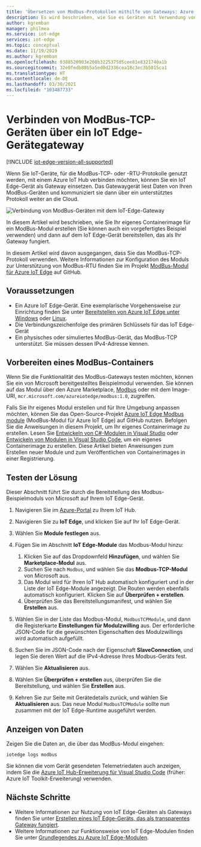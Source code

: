 ```yaml
---
title: 'Übersetzen von Modbus-Protokollen mithilfe von Gateways: Azure IoT Edge | Microsoft-Dokumentation'
description: Es wird beschrieben, wie Sie es Geräten mit Verwendung von ModBus-TCP die Kommunikation mit Azure IoT Hub ermöglichen, indem Sie ein IoT Edge-Gatewaygerät erstellen.
author: kgremban
manager: philmea
ms.service: iot-edge
services: iot-edge
ms.topic: conceptual
ms.date: 11/19/2019
ms.author: kgremban
ms.openlocfilehash: 0388520903e208b3225375d5cee81e8321740a1b
ms.sourcegitcommit: 32e0fedb80b5a5ed0d2336cea18c3ec3b5015ca1
ms.translationtype: HT
ms.contentlocale: de-DE
ms.lasthandoff: 03/30/2021
ms.locfileid: "103487733"
---
```

# <a name="connect-modbus-tcp-devices-through-an-iot-edge-device-gateway"></a>Verbinden von ModBus-TCP-Geräten über ein IoT Edge-Gerätegateway

[!INCLUDE [iot-edge-version-all-supported](../../includes/iot-edge-version-all-supported.md)]

Wenn Sie IoT-Geräte, für die ModBus-TCP- oder -RTU-Protokolle genutzt werden, mit einem Azure IoT Hub verbinden möchten, können Sie ein IoT Edge-Gerät als Gateway einsetzen. Das Gatewaygerät liest Daten von Ihren ModBus-Geräten und kommuniziert sie dann über ein unterstütztes Protokoll weiter an die Cloud.

![Verbindung von ModBus-Geräten mit dem IoT-Edge-Gateway](./media/deploy-modbus-gateway/diagram.png)

In diesem Artikel wird beschrieben, wie Sie Ihr eigenes Containerimage für ein ModBus-Modul erstellen (Sie können auch ein vorgefertigtes Beispiel verwenden) und dann auf dem IoT Edge-Gerät bereitstellen, das als Ihr Gateway fungiert.

In diesem Artikel wird davon ausgegangen, dass Sie das ModBus-TCP-Protokoll verwenden. Weitere Informationen zur Konfiguration des Moduls zur Unterstützung von ModBus-RTU finden Sie im Projekt [ModBus-Modul für Azure IoT Edge](https://github.com/Azure/iot-edge-modbus) auf GitHub.

## <a name="prerequisites"></a>Voraussetzungen

* Ein Azure IoT Edge-Gerät. Eine exemplarische Vorgehensweise zur Einrichtung finden Sie unter [Bereitstellen von Azure IoT Edge unter Windows](quickstart.md) oder [Linux](quickstart-linux.md).
* Die Verbindungszeichenfolge des primären Schlüssels für das IoT Edge-Gerät
* Ein physisches oder simuliertes ModBus-Gerät, das ModBus-TCP unterstützt. Sie müssen dessen IPv4-Adresse kennen.

## <a name="prepare-a-modbus-container"></a>Vorbereiten eines ModBus-Containers

Wenn Sie die Funktionalität des ModBus-Gateways testen möchten, können Sie ein von Microsoft bereitgestelltes Beispielmodul verwenden. Sie können auf das Modul über den Azure Marketplace, [Modbus](https://azuremarketplace.microsoft.com/marketplace/apps/microsoft_iot.edge-modbus?tab=Overview) oder mit dem Image-URI, `mcr.microsoft.com/azureiotedge/modbus:1.0`, zugreifen.

Falls Sie Ihr eigenes Modul erstellen und für Ihre Umgebung anpassen möchten, können Sie das Open-Source-Projekt [Azure IoT Edge Modbus module](https://github.com/Azure/iot-edge-modbus) (ModBus-Modul für Azure IoT Edge) auf GitHub nutzen. Befolgen Sie die Anweisungen in diesem Projekt, um Ihr eigenes Containerimage zu erstellen. Lesen Sie [Entwickeln von C#-Modulen in Visual Studio](./how-to-visual-studio-develop-module.md) oder [Entwickeln von Modulen in Visual Studio Code](how-to-vs-code-develop-module.md), um ein eigenes Containerimage zu erstellen. Diese Artikel bieten Anweisungen zum Erstellen neuer Module und zum Veröffentlichen von Containerimages in einer Registrierung.

## <a name="try-the-solution"></a>Testen der Lösung

Dieser Abschnitt führt Sie durch die Bereitstellung des Modbus-Beispielmoduls von Microsoft auf Ihrem IoT Edge-Gerät.

1. Navigieren Sie im [Azure-Portal](https://portal.azure.com/) zu Ihrem IoT Hub.

2. Navigieren Sie zu **IoT Edge**, und klicken Sie auf Ihr IoT Edge-Gerät.

3. Wählen Sie **Module festlegen** aus.

4. Fügen Sie im Abschnitt **IoT Edge-Module** das Modbus-Modul hinzu:

   1. Klicken Sie auf das Dropdownfeld **Hinzufügen**, und wählen Sie **Marketplace-Modul** aus.
   2. Suchen Sie nach `Modbus`, und wählen Sie das **Modbus-TCP-Modul** von Microsoft aus.
   3. Das Modul wird für Ihren IoT Hub automatisch konfiguriert und in der Liste der IoT Edge-Module angezeigt. Die Routen werden ebenfalls automatisch konfiguriert. Klicken Sie auf **Überprüfen + erstellen**.
   4. Überprüfen Sie das Bereitstellungsmanifest, und wählen Sie **Erstellen** aus.

5. Wählen Sie in der Liste das Modbus-Modul, `ModbusTCPModule`, und dann die Registerkarte **Einstellungen für Modulzwilling** aus. Der erforderliche JSON-Code für die gewünschten Eigenschaften des Modulzwillings wird automatisch aufgefüllt.

6. Suchen Sie im JSON-Code nach der Eigenschaft **SlaveConnection**, und legen Sie deren Wert auf die IPv4-Adresse Ihres Modbus-Geräts fest.

7. Wählen Sie **Aktualisieren** aus.

8. Wählen Sie **Überprüfen + erstellen** aus, überprüfen Sie die Bereitstellung, und wählen Sie **Erstellen** aus.

9. Kehren Sie zur Seite mit Gerätedetails zurück, und wählen Sie **Aktualisieren** aus. Das neue Modul `ModbusTCPModule` sollte nun zusammen mit der IoT Edge-Runtime ausgeführt werden.

## <a name="view-data"></a>Anzeigen von Daten

Zeigen Sie die Daten an, die über das ModBus-Modul eingehen:

```cmd/sh
iotedge logs modbus
```

Sie können die vom Gerät gesendeten Telemetriedaten auch anzeigen, indem Sie die [Azure IoT Hub-Erweiterung für Visual Studio Code](https://marketplace.visualstudio.com/items?itemName=vsciot-vscode.azure-iot-toolkit) (früher: Azure IoT Toolkit-Erweiterung) verwenden.

## <a name="next-steps"></a>Nächste Schritte

* Weitere Informationen zur Nutzung von IoT Edge-Geräten als Gateways finden Sie unter [Erstellen eines IoT Edge-Geräts, das als transparentes Gateway fungiert](./how-to-create-transparent-gateway.md).
* Weitere Informationen zur Funktionsweise von IoT Edge-Modulen finden Sie unter [Grundlegendes zu Azure IoT Edge-Modulen](iot-edge-modules.md).
